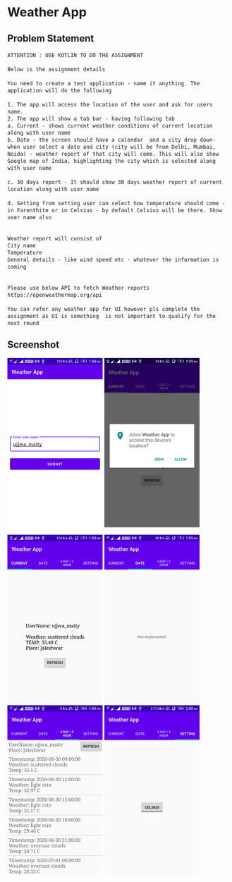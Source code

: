 # Weather App

## Problem Statement

```
ATTENTION : USE KOTLIN TO DO THE ASSIGNMENT

Below is the assignment details

You need to create a test application - name it anything. The application will do the following

1. The app will access the location of the user and ask for users name.
2. The app will show a tab bar - having following tab
a. Current - shows current weather conditions of current location along with user name 
b. Date - the screen should have a calendar  and a city drop down- when user select a date and city (city will be from Delhi, Mumbai, Noida) - weather report of that city will come. This will also show Google map of India, highlighting the city which is selected along with user name 

c. 30 days report - It should show 30 days weather report of current location along with user name 

d. Setting from setting user can select how temperature should come - in Farenthite or in Celsius - by default Celsius will be there. Show user name also


Weather report will consist of 
City name 
Temperature
General details - like wind speed etc - whatever the information is coming 


Please use below API to fetch Weather reports
https://openweathermap.org/api

You can refer any weather app for UI however pls complete the assignment as UI is something  is not important to qualify for the next round
```

## Screenshot

![Screenshot_1](images/Screenshot_1.png)
![Screenshot_2](images/Screenshot_2.png)

![Screenshot_3](images/Screenshot_3.png)
![Screenshot_4](images/Screenshot_4.png)
![Screenshot_5](images/Screenshot_5.png)
![Screenshot_6](images/Screenshot_6.png)

